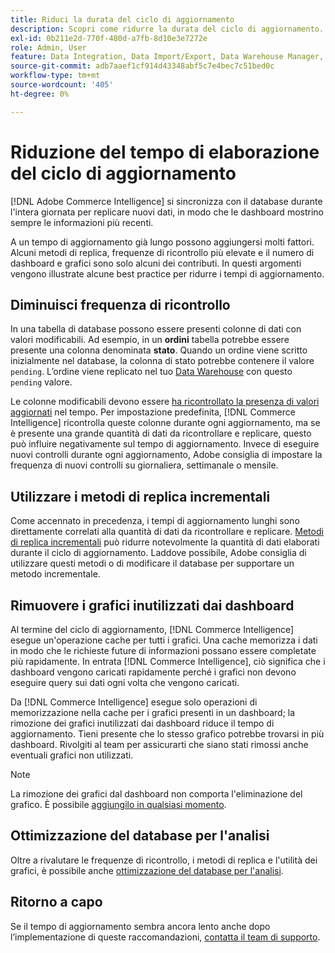 ```yaml
---
title: Riduci la durata del ciclo di aggiornamento
description: Scopri come ridurre la durata del ciclo di aggiornamento.
exl-id: 0b211e2d-770f-480d-a7fb-8d10e3e7272e
role: Admin, User
feature: Data Integration, Data Import/Export, Data Warehouse Manager, Dashboards
source-git-commit: adb7aaef1cf914d43348abf5c7e4bec7c51bed0c
workflow-type: tm+mt
source-wordcount: '405'
ht-degree: 0%

---
```


# Riduzione del tempo di elaborazione del ciclo di aggiornamento

[!DNL Adobe Commerce Intelligence] si sincronizza con il database durante l&#39;intera giornata per replicare nuovi dati, in modo che le dashboard mostrino sempre le informazioni più recenti.

A un tempo di aggiornamento già lungo possono aggiungersi molti fattori. Alcuni metodi di replica, frequenze di ricontrollo più elevate e il numero di dashboard e grafici sono solo alcuni dei contributi. In questi argomenti vengono illustrate alcune best practice per ridurre i tempi di aggiornamento.

## Diminuisci frequenza di ricontrollo

In una tabella di database possono essere presenti colonne di dati con valori modificabili. Ad esempio, in un **ordini** tabella potrebbe essere presente una colonna denominata **stato**. Quando un ordine viene scritto inizialmente nel database, la colonna di stato potrebbe contenere il valore `pending`. L’ordine viene replicato nel tuo [Data Warehouse](../data-analyst/data-warehouse-mgr/tour-dwm.md) con questo `pending` valore.

Le colonne modificabili devono essere [ha ricontrollato la presenza di valori aggiornati](../data-analyst/data-warehouse-mgr/cfg-data-rechecks.md) nel tempo. Per impostazione predefinita, [!DNL Commerce Intelligence] ricontrolla queste colonne durante ogni aggiornamento, ma se è presente una grande quantità di dati da ricontrollare e replicare, questo può influire negativamente sul tempo di aggiornamento. Invece di eseguire nuovi controlli durante ogni aggiornamento, Adobe consiglia di impostare la frequenza di nuovi controlli su giornaliera, settimanale o mensile.

## Utilizzare i metodi di replica incrementali

Come accennato in precedenza, i tempi di aggiornamento lunghi sono direttamente correlati alla quantità di dati da ricontrollare e replicare. [Metodi di replica incrementali](../data-analyst/data-warehouse-mgr/cfg-replication-methods.md) può ridurre notevolmente la quantità di dati elaborati durante il ciclo di aggiornamento. Laddove possibile, Adobe consiglia di utilizzare questi metodi o di modificare il database per supportare un metodo incrementale.

## Rimuovere i grafici inutilizzati dai dashboard

Al termine del ciclo di aggiornamento, [!DNL Commerce Intelligence] esegue un&#39;operazione cache per tutti i grafici. Una cache memorizza i dati in modo che le richieste future di informazioni possano essere completate più rapidamente. In entrata [!DNL Commerce Intelligence], ciò significa che i dashboard vengono caricati rapidamente perché i grafici non devono eseguire query sui dati ogni volta che vengono caricati.

Da [!DNL Commerce Intelligence] esegue solo operazioni di memorizzazione nella cache per i grafici presenti in un dashboard; la rimozione dei grafici inutilizzati dai dashboard riduce il tempo di aggiornamento. Tieni presente che lo stesso grafico potrebbe trovarsi in più dashboard. Rivolgiti al team per assicurarti che siano stati rimossi anche eventuali grafici non utilizzati.

>[!NOTE]
>
>La rimozione dei grafici dal dashboard non comporta l&#39;eliminazione del grafico. È possibile [aggiungilo in qualsiasi momento](../data-user/dashboards/add-charts-dashboard.md).

## Ottimizzazione del database per l&#39;analisi

Oltre a rivalutare le frequenze di ricontrollo, i metodi di replica e l&#39;utilità dei grafici, è possibile anche [ottimizzazione del database per l&#39;analisi](../best-practices/opt-db-analysis.md).

## Ritorno a capo

Se il tempo di aggiornamento sembra ancora lento anche dopo l’implementazione di queste raccomandazioni, [contatta il team di supporto](https://experienceleague.adobe.com/docs/commerce-knowledge-base/kb/troubleshooting/miscellaneous/mbi-service-policies.html).
